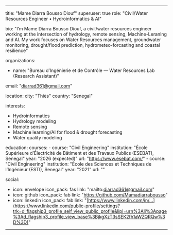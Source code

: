 
---
title: "Mame Diarra Bousso Diouf"
superuser: true
role: "Civil/Water Resources Engineer • Hydroinformatics & AI"

bio: "I’m Mame Diarra Bousso Diouf, a civil/water resources engineer working at the intersection of hydrology, remote sensing, Machine-Leraning and AI. My work focuses on Water Resources management, groundwater monitoring, drought/flood prediction, hydrometeo-forcasting and coastal resilience"

organizations:
  - name: "Bureau d’Ingénierie et de Contrôle — Water Resources Lab (Research Assistant)"

email: "diarrad361@gmail.com"

location:
  city: "Thiès"
  country: "Senegal"

interests:
  - Hydroinformatics
  - Hydrology modeling
  - Remote sensing
  - Machine learning/AI for flood & drought forecasting
  - Water quality modeling

education:
  courses:
    - course: "Civil Engineering"
      institution: "École Supérieure d’Électricité de Bâtiment et des Travaux Publics (ESEBAT), Senegal"
      year: "2026 (expected)"
      url: "https://www.esebat.com/"
    - course: "Civil Engineering"
      institution: "École des Sciences et Techniques de l’Ingénieur (ESTI), Senegal"
      year: "2021"
      url: ""

social:
  - icon: envelope
    icon_pack: fas
    link: "mailto:diarrad361@gmail.com"
  - icon: github
    icon_pack: fab
    link: "https://github.com/Mamadiarrabousso"
  - icon: linkedin
    icon_pack: fab
    link: "[https://www.linkedin.com/in/...](https://www.linkedin.com/public-profile/settings?trk=d_flagship3_profile_self_view_public_profile&lipi=urn%3Ali%3Apage%3Ad_flagship3_profile_view_base%3BjkgXzT3sSEK2fh1aWZQRQw%3D%3D)"
---


